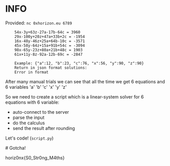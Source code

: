 # INFO

Provided: `nc 0xhorizon.eu 6789`

        54x-3y+63z-27a-17b-64c = 3960
        29x-100y+20z+47a+33b+2c = -1954
        16x-48y-46z+25a+64b-10c = -3571
        45x-58y-64z+15a+91b+54c = -3094
        98x-65y-23z+80a+21b+48c = 1903
        61x+11y-8z-92a-12b-69c = -2847

        Example: {"a":12, "b":23, "c":76, "x":56, "y":90, "z":90}
        Return in json format solutions: 
        Error in format

After many manual trials we can see that all the time we get 6 equations and 6 variables 'a' 'b' 'c' 'x' 'y' 'z'

So we need to create a script which is a linear-system solver for 6 equations with 6 variable:
- auto-connect to the server
- parse the input
- do the calculus
- send the result after rounding

Let's code! (`script.py`)

# Gotcha!

horiz0nx{S0_Str0ng_M4ths}